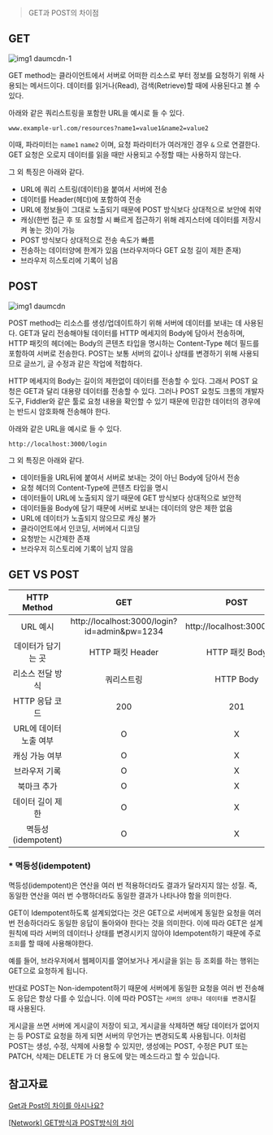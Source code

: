 > GET과 POST의 차이점

## GET
![img1 daumcdn-1](https://user-images.githubusercontent.com/80163835/212270934-8d45f109-53d3-40e7-9b44-7798fbec77f2.png)

GET method는 클라이언트에서 서버로 어떠한 리소스로 부터 정보를 요청하기 위해 사용되는 메서드이다. 데이터를 읽거나(Read), 검색(Retrieve)할 때에 사용된다고 볼 수 있다.

아래와 같은 쿼리스트링을 포함한 URL을 예시로 들 수 있다.
``` 
www.example-url.com/resources?name1=value1&name2=value2
```
이때, 파라미터는 `name1` `name2` 이며, 요청 파라미터가 여러개인 경우 `&` 으로 연결한다.
GET 요청은 오로지 데이터를 읽을 때만 사용되고 수정할 때는 사용하지 않는다.

그 외 특징은 아래와 같다.
- URL에 쿼리 스트링(데이터)을 붙여서 서버에 전송
- 데이터를 Header(헤더)에 포함하여 전송
- URL에 정보들이 그대로 노출되기 때문에 POST 방식보다 상대적으로 보안에 취약
- 캐싱(한번 접근 후 또 요청할 시 빠르게 접근하기 위해 레지스터에 데이터를 저장시켜 놓는 것)이 가능
- POST 방식보다 상대적으로 전송 속도가 빠름
- 전송하는 데이터양에 한계가 있음 (브라우저마다 GET 요청 길이 제한 존재)
- 브라우저 히스토리에 기록이 남음


## POST
![img1 daumcdn](https://user-images.githubusercontent.com/80163835/212270966-a0139660-6326-41d2-bcf4-b8d7a279d574.png)


POST method는 리소스를 생성/업데이트하기 위해 서버에 데이터를 보내는 데 사용된다. GET과 달리 전송해야될 데이터를 HTTP 메세지의 Body에 담아서 전송하며,
HTTP 패킷의 헤더에는 Body의 콘텐츠 타입을 명시하는 Content-Type 헤더 필드를 포함하여 서버로 전송한다. POST는 보통 서버의 값이나 상태를 변경하기 위해 사용되므로 글쓰기, 글 수정과 같은 작업에 적합하다.

HTTP 메세지의 Body는 길이의 제한없이 데이터를 전송할 수 있다. 그래서 POST 요청은 GET과 달리 대용량 데이터를 전송할 수 있다. 그러나
POST 요청도 크롬의 개발자 도구, Fiddler와 같은 툴로 요청 내용을 확인할 수 있기 때문에 민감한 데이터의 경우에는 반드시 암호화해 전송해야 한다.

아래와 같은 URL을 예시로 들 수 있다.
```
http://localhost:3000/login
```

그 외 특징은 아래와 같다.
- 데이터들을 URL뒤에 붙여서 서버로 보내는 것이 아닌 Body에 담아서 전송
- 요청 헤더의 Content-Type에 콘텐츠 타입을 명시
- 데이터들이 URL에 노출되지 않기 때문에 GET 방식보다 상대적으로 보안적
- 데이터들을 Body에 담기 때문에 서버로 보내는 데이터의 양은 제한 없음
- URL에 데이터가 노출되지 않으므로 캐싱 불가
- 클라이언트에서 인코딩, 서버에서 디코딩
- 요청받는 시간제한 존재
- 브라우저 히스토리에 기록이 남지 않음

## GET VS POST

|HTTP Method|   GET   |              POST              |
|:---:|:-------:|:------------------------------:|
|URL 예시| http://localhost:3000/login?id=admin&pw=1234  | http://localhost:3000/login |
|데이터가 담기는 곳| HTTP 패킷 Header |    HTTP 패킷 Body     |
|리소스 전달 방식|쿼리스트링|       	HTTP Body        |
|HTTP 응답 코드| 200 | 201 |
|URL에 데이터 노출 여부| O | X |
|캐싱 가능 여부| O | X |
|브라우저 기록| O | X |
|북마크 추가| O | X |
|데이터 길이 제한| O | X |
|멱등성(idempotent) | O | X |

### * 멱등성(idempotent)
멱등성(idempotent)은 연산을 여러 번 적용하더라도 결과가 달라지지 않는 성질. 즉,  동일한 연산을 여러 번 수행하더라도 동일한 결과가 나타나야 함을 의미한다.

GET이 Idempotent하도록 설계되었다는 것은 GET으로 서버에게 동일한 요청을 여러 번 전송하더라도 동일한 응답이 돌아와야 한다는 것을 의미한다. 이에 따라 GET은 설계원칙에 따라 서버의 데이터나 상태를 변경시키지 않아야 Idempotent하기 때문에 주로 `조회`를 할 때에 사용해야한다.

예를 들어, 브라우저에서 웹페이지를 열어보거나 게시글을 읽는 등 조회를 하는 행위는 GET으로 요청하게 됩니다.


반대로 POST는 Non-idempotent하기 때문에 서버에게 동일한 요청을 여러 번 전송해도 응답은 항상 다를 수 있습니다.
이에 따라 POST는 `서버의 상태나 데이터를 변경`시킬 때 사용된다.

게시글을 쓰면 서버에 게시글이 저장이 되고, 게시글을 삭제하면 해당 데이터가 없어지는 등 POST로 요청을 하게 되면 서버의 무언가는 변경되도록 사용됩니다.
이처럼 POST는 생성, 수정, 삭제에 사용할 수 있지만, 생성에는 POST, 수정은 PUT 또는 PATCH, 삭제는 DELETE 가 더 용도에 맞는 메소드라고 할 수 있습니다.

## 참고자료
[Get과 Post의 차이를 아시나요?](https://velog.io/@songyouhyun/Get%EA%B3%BC-Post%EC%9D%98-%EC%B0%A8%EC%9D%B4%EB%A5%BC-%EC%95%84%EC%8B%9C%EB%82%98%EC%9A%94#%EA%B7%B8%EB%9E%98%EC%84%9C-%EC%B0%A8%EC%9D%B4%EA%B0%80-%EB%AD%90%EB%9D%BC%EA%B3%A0%F0%9F%A4%AC)

[[Network] GET방식과 POST방식의 차이](https://cocoon1787.tistory.com/526)